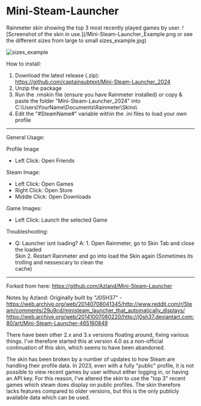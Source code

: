 # Mini-Steam-Launcher
Rainmeter skin showing the top 3 most recently played games by user.
![Screenshot of the skin in use.](/Mini-Steam-Launcher_Example.png or see the different sizes from large to small sizes_example.jpg)

![sizes_example](https://github.com/Azland/Mini-Steam-Launcher/assets/55637202/6bd9c295-98f0-4392-8dfc-7038276ebb22)

How to install:

1. Download the latest release (.zip): https://github.com/captainsubtext/Mini-Steam-Launcher_2024
2. Unzip the package 
3. Run the .rmskin file (ensure you have Rainmeter installed)
or copy & paste the folder "Mini-Steam-Launcher_2024" into C:\Users\YourName\Documents\Rainmeter\Skins\
4. Edit the "#SteamName#" variable within the .ini files to load your own profile

----
General Usage:

Profile Image
* Left Click: Open Friends

Steam Image:
* Left Click: Open Games
* Right Click: Open Store
* Middle Click: Open Downloads

Game Images:
* Left Click: Launch the selected Game


Troubleshooting:

* Q: Launcher isnt loading?
  A: 1. Open Rainmeter, go to Skin Tab and close the loaded      
        Skin
     2. Restart Rainmeter and go into load the Skin again
        (Sometimes its trolling and nessescary to clean the     
        cache)

----
Forked from here:
https://github.com/Azland/Mini-Steam-Launcher

Notes by Azland:
Originally built by "J0SH37" - 
https://web.archive.org/web/20140708041345/http://www.reddit.com/r/Steam/comments/29u9cd/ministeam_launcher_that_automatically_displays/
https://web.archive.org/web/20141007080220/http://j0sh37.deviantart.com:80/art/Mini-Steam-Launcher-465160849

There have been other 2.x and 3.x versions floating around, fixing various things. I've therefore started this at version 4.0 as a non-official continuation of this skin, which seems to have been abandoned. 

The skin has been broken by a number of updates to how Steam are handling their profile data. In 2023, even with a fully "public" profile, it is not possible to view recent games by user without either logging in, or having an API key. For this reason, I've altered the skin to use the "top 3" recent games which steam does display on public profiles. The skin therefore lacks features compared to older versions, but this is the only publicly available data which can be used. 
